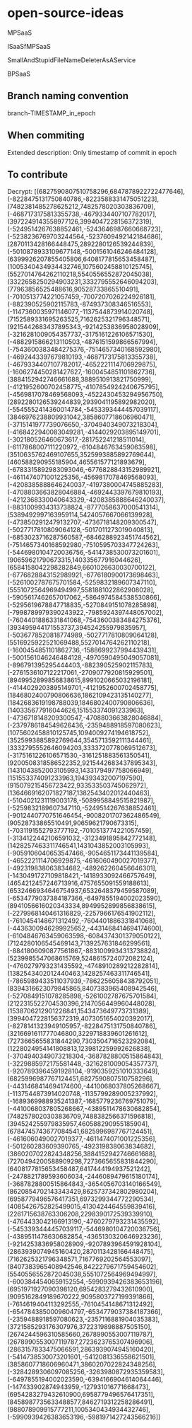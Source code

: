 # open-source-ideas

MPSaaS

ISaaSfMPSaaS

SmallAndStupidFileNameDeleterAsAService

BPSaaS

## Branch naming convention

branch-TIMESTAMP_in_epoch

## When commiting

Extended description: Only timestamp of commit in epoch

## To contribute

Decrypt: 
[(6827590807510758296,6847878922722477646], (-8228475131750840786,-8223588331475051223], (7482381485278625212,7482578020303836709], (-4687173175813355738,-4679334407107782017], (3972249143558977126,3994047228156372319], (-5249514267638852461,-5243646987660668723], (-5238236769703244564,-5237609492142184686], (2870113428166448475,2892280126539244839], (-5010878933109677148,-5001561046246484128], (6399926207855405806,6408177815653458487], (1005340434934432746,1075602458810125745], (5527014764262110218,5540556552872045038], (3322658250294903231,3332795552646094203], (77963856525488616,90528733865510491], (-7010513774221057459,-7007207026224926181], (-882390525902115783,-874937308346516553], (-1147360035971146077,-1137544873914020748], (7152589331695263525,7162625321796348571], (9215442683437895343,-9214253836958028909], (-3216281009054357737,-3175161226106571530], (-4882915866213110503,-4876151599866567994], (-7543600383484275376,-7514657340168592980], (-4692443397679810193,-4687173175813355738], (-4679334407107782017,-4652221114706929875], (-1606274450281427627,-1600454851101862736], (3884152942746661688,3889510913821750999], (-4121952600702458775,-4107854924240675795], (-4569817078469568093,-4522430453294956750], (2892280126539244839,2939041195892982020], (-5545552414360014784,-5453393444457039117], (3846976238809931042,3858607718606960471], (-3715141977739076650,-3704940349073218304], (-4168422940083049281,-4144029203895149701], (-302180526460673617,-281752241218511014], (-6117868007111220972,-6104846763459063598], (3510635762469107655,3525993885892769644], (460588290955185904,465561577121893679], (-6783315892983093046,-6776828843152989921], (-4611474071001225356,-4569817078469568093], (-4208385888646240037,-4197380004745885283], (-4708803663828046884,-4692443397679810193], (-4212368330040643329,-4208385888646240037], (-8831009934313738824,-8777058637000541314], (5389492997163959114,5424057667066139928], (-4738502912479132707,-4736718148209300547], (-5027717810809064128,-5017011273019040813], (-6853023716287560587,-6846288923451744562], (-7514657340168592980,-7510595703347724263], (-5446980104720036756,-5414738530073201601], (90659621790673315,140335677916044626], (6584158042298282849,6601026630030700122], (-6776828843152989921,-6776180900173698463], (-5261002787675701584,-5259832189607347110], (5551072564969494997,5581881022862908028], (-5905617462657017062,-5864974584538530866], (-5295619678847718835,-5270849151078285898], (-7998789979390243922,-7985924397448057002], (-7604401886331841068,-7543600383484275376], (393495944171553737,394524255979835957], (-5036778520818774989,-5027717810809064128], (5516925922521069488,5527014764262110218], (-1600454851101862736,-1588699237994439431], (-5001561046246484128,-4970590495049057081], (-896791395295444403,-882390525902115783], (-2761536107122217061,-2709077920815929501], (8949952899856838615,8991020665032196181], (-4144029203895149701,-4121952600702458775], (1846802400790806636,1862109423135140277], (1842683619198788039,1846802400790806636], (140335677916044626,151553374091233963], (-4736718148209300547,-4708803663828046884], (-2379786184549626436,-2359488918597080623], (1075602458810125745,1094009274194618752], (3525993885892769644,3545713592111344461], (3332795552646094203,3333720778069512673], (-3175161226106571530,-3161251883561350541], (9200508318586522352,9215442683437895343], (1431043852003105993,1433179497758066949], (151553374091233963,194393432007197590], (915079215456723422,933533503745062972], (1364669162071827187,1382543402012440463], (-5104021231119003178,-5089958849515821987], (-5259832189607347110,-5249514267638852461], (-9012440770751646454,-9008201707362486549], (90528733865510491,90659621790673315], (-7031191552793777192,-7010513774221057459], (-3134122442106591032,-3123491895842772148], (1428257463311746541,1431043852003105993], (-9059106040653547466,-9054651173441139584], (-4652221114706929875,-4616060490027019377], (-492319838063834682,-489262260456646301], (-1430491727109818421,-1418933092466757649], (4654212457246713916,4757655091559188613], (6532466934646754937,6532648379459587089], (-6534779037384187366,-6497855194002023590], (8941056616020343334,8949952899856838615], (-2279968140461316829,-2257966176541902112], (-7610454148671312492,-7604401886331841068], (-4436300946299925652,-4431468414694174600], (-6104846763459063598,-6084374301379050122], (7124280106545469143,7139257631846299561], (-8841806090877561867,-8831009934313738824], (5239985547068615769,5248615724072082124], (-4760279793231435592,-4748910289212282814], (1382543402012440463,1428257463311746541], (-7865989433511037939,-7862256058438792051], (8394316623079845865,8407383965408942546], (-5270849151078285898,-5261002787675701584], (2122315522704530396,2147056449960448028], (1538706212901226841,1543473649773731389], (3994047228156372319,4073051654020392017], (-8278141323949105957,-8228475131750840786], (3216691611777046800,3229718839601261612], (7273665655831844290,7303504716523292084], (1228024954141808813,1239812259992626838], (-3704940349073218304,-3687828800515864843], (-3229885972175581448,-3216281009054357737], (-9207893964591928104,-9190359251010333649], (6825996987767124451,6827590807510758296], (-4431468414694174600,-4410068037805268667], (-1137544873914020748,-1135799289005237992], (-1689369988935241387,-1685779236769751079], (-4410068037805268667,-4389511478630682854], (7482578020303836709,7488382566371596818], (394524255979835957,460588290955185904], (6784745743677084541,6825996987767124451], (-4616060490027019377,-4611474071001225356], (-501260283609390765,-492319838063834682], (3860207022824348256,3884152942746661688], (7270494200588909298,7273665655831844290], (6408177815653458487,6417444194937521242], (-2478821789593606034,-2446089479615180174], (-3687828800515864843,-3654056703140166549], (8620854702143343429,8625737342802980204], (6958779496576417351,6973299344772290534], (4085426752825499015,4130424464559839416], (2261715638763306208,2298390172539339910], (-4764433042166913190,-4760279793231435592], (-5453393444457039117,-5446980104720036756], (-4389511478630682854,-4365130320646923236], (-9214253836958028909,-9207893964591928104], (2863939074945160420,2870113428166448475], (7162625321796348571,7167769202564553097], (8407383965408942546,8422279671759454602], (5540556552872045038,5551072564969494997], (-6003844540659152554,-5990939426383653196], (6951971927090398120,6954283279432610900], (9095162849189670222,9095803727199391866], (-7614619404113292555,-7610454148671312492], (-6547843850009604797,-6534779037384187366], (-2359488918597080623,-2357116881904035383], (3721585293176307976,3722319898887505150], (2674244596310585660,2678990553007119787], (2678990553007119787,2723623765307496906], (2863157833475066591,2863939074945160420], (-5414738530073201601,-5412081336558621501], (3858607718606960471,3860207022824348256], (-3284289306097085256,-3263980872935359583], (-6497855194002023590,-6394166904614064446], (-147433902874943959,-127931016771668473], (6954283279432610900,6958779496576417351], (8458987735633488577,8462719312258286491], (988078909915777211,1005340434934432746], (-5990939426383653196,-5981971427243566216]] 
